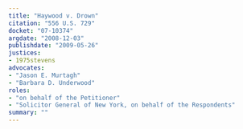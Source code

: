 ```yaml
---
title: "Haywood v. Drown"
citation: "556 U.S. 729"
docket: "07-10374"
argdate: "2008-12-03"
publishdate: "2009-05-26"
justices:
- 1975stevens
advocates:
- "Jason E. Murtagh"
- "Barbara D. Underwood"
roles:
- "on behalf of the Petitioner"
- "Solicitor General of New York, on behalf of the Respondents"
summary: ""
---
```


